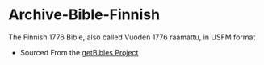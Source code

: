 # Archive-Bible-Finnish
The Finnish 1776 Bible, also called Vuoden 1776 raamattu, in USFM format

- Sourced From the [getBibles Project](https://github.com/getbible/Bibles/)